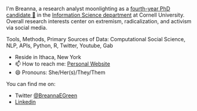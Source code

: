 I'm Breanna, a research analyst moonlighting as a [fourth-year PhD candidate 🎉](https://infosci.cornell.edu/content/green) in the [Information Science department](https://infosci.cornell.edu/) at Cornell University. Overall research interests center on extremism, radicalization, and activism via social media. 

Tools, Methods, Primary Sources of Data: Computational Social Science, NLP, APIs, Python, R, Twitter, Youtube, Gab

- Reside in Ithaca, New York
- 📫 How to reach me: [Personal Website](https://bregreen.github.io/) 
- 😄 Pronouns: She/Her(s)/They/Them

You can find me on:
- Twitter [@BreannaEGreen](https://twitter.com/breannaegreen)
- [Linkedin](https://www.linkedin.commwlite/in/breanna-green-71361538)
